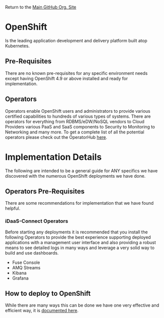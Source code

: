 Return to the <a href="https://github.com/Project-Herophilus" target="_blank">Main GitHub Org. Site</a>

# OpenShift
Is the leading application development and delivery platform built atop Kubernetes.  

## Pre-Requisites
There are no known pre-requisites for any specific environment needs except having OpenShift 4.9 or above installed and ready for implementation.

## Operators
Operators enable OpenShift users and administrators to provide various certified capabilities to hundreds of various types of systems. There are operators
for everything from RDBMS/eDW/NoSQL vendors to Cloud Providers various PaaS and SaaS components to Security to Monitoring to Networking and many more. To get a complete list of all the potential operators please check out the OperatorHub [here](https://operatorhub.io/).

# Implementation Details
The following are intended to be a general guide for ANY specifics we have discovered with the numerous OpenShift deployments we have done.

## Operators Pre-Requisites
There are some recommendations for implementation that we have found helpful.

### iDaaS-Connect Operators
Before starting any deployments it is recommended that you install the following Operators to provide the best experience supporting deployed applications with a management user interface and also providing a robust means to see detailed logs in many ways and leverage a very solid way to build and use dashboards.

- Fuse Console
- AMQ Streams
- Kibana
- Grafana

## How to deploy to OpenShift
While there are many ways this can be done we have one very effective and efficient way, it is [documented here](https://github.com/Project-Herophilus/Project-Herophilus-Assets/blob/main/CloningBuildingRunningSolution.md).

